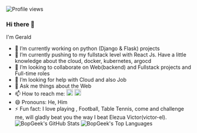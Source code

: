 ![Profile views](https://gpvc.arturio.dev/njokuifeanyigerald)
### Hi there 👋

I'm Gerald

- 🔭 I’m currently working on python (Django & Flask) projects
- 🌱 I’m currently pushing to my fullstack level  with React Js. Have a little knowledge about the cloud, docker, kubernetes, argocd
- 👯 I’m looking to collaborate on Web(backend) and Fullstack projects and Full-time roles
- 🤔 I’m looking for help with Cloud and also Job
- 💬 Ask me things about the Web
- 📫 How to reach me: [<img src='https://cdn.jsdelivr.net/npm/simple-icons@3.0.1/icons/twitter.svg' alt='twitter' height='18'>](https://twitter.com/bopgeek)
  [<img src='https://cdn.jsdelivr.net/npm/simple-icons@3.0.1/icons/gmail.svg' alt='G-mail' height='18' color = 'blue'>](realbopgeek@gmail.com)
- 😄 Pronouns: He, Him
- ⚡ Fun fact: I love playing , Football, Table Tennis, come and challenge me, will gladly beat you the way I beat Elezua Victor(victor-el).
![BopGeek's GitHub Stats](https://github-readme-stats.vercel.app/api?username=njokuifeanyigerald&theme=cobalt&show_icons=true&&line_height=40)
![BopGeek's Top Languages](https://github-readme-stats.vercel.app/api/top-langs/?username=njokuifeanyigerald&theme=cobalt&show_icons=true)<br/>